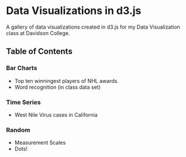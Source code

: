 # Data Visualizations in d3.js
A gallery of data visualizations created in d3.js for my Data Visualization class at Davidson College.

## Table of Contents
### Bar Charts
  * Top ten winningest players of NHL awards.
  * Word recognition (in class data set)
### Time Series
  * West Nile Virus cases in California
### Random
  * Measurement Scales
  * Dots!
